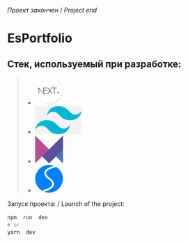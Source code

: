 *Проект закончен* / *Project end*
# EsPortfolio
## Стек, используемый при разработке:
> - ![ss](readmi-icons/next.png)
> - ![ss](readmi-icons/tailwind.png)
> - ![ss](readmi-icons/framer.png)
> - ![ss](readmi-icons/swiper.png)


Запуск проекта: / Launch of the project:

  

```bash
npm  run  dev
# or
yarn  dev
```
